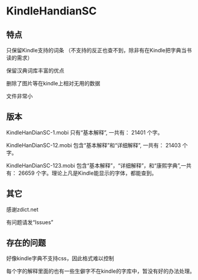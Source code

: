 # KindleHandianSC

## 特点
只保留Kindle支持的词条
（不支持的反正也查不到，除非有在Kindle把字典当书读的需求）

保留汉典词库丰富的优点

删除了图片等在kindle上相对无用的数据

文件非常小

## 版本
KindleHanDianSC-1.mobi 只有“基本解释”, 一共有： 21401 个字。

KindleHanDianSC-12.mobi 包含“基本解释”和“详细解释”, 一共有： 21403 个字。

KindleHanDianSC-123.mobi 包含“基本解释”，“详细解释”，和“康熙字典”,一共有： 26659 个字。理论上凡是Kindle能显示的字体，都能查到。

## 其它
感谢zdict.net

有问题请发“Issues”

## 存在的问题
好像kindle字典不支持css，因此格式难以控制

每个字的解释里面的也有一些生僻字不在kindle的字库中，暂没有好的办法处理。